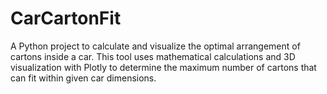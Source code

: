 # CarCartonFit
A Python project to calculate and visualize the optimal arrangement of cartons inside a car. This tool uses mathematical calculations and 3D visualization with Plotly to determine the maximum number of cartons that can fit within given car dimensions.
